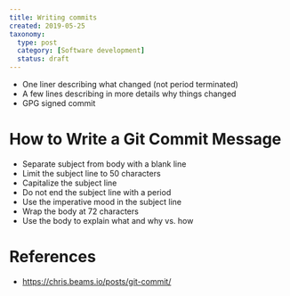 ```yaml
---
title: Writing commits
created: 2019-05-25
taxonomy:
  type: post
  category: [Software development]
  status: draft
---
```


* One liner describing what changed (not period terminated)
* A few lines describing in more details why things changed
* GPG signed commit

# How to Write a Git Commit Message
* Separate subject from body with a blank line
* Limit the subject line to 50 characters
* Capitalize the subject line
* Do not end the subject line with a period
* Use the imperative mood in the subject line
* Wrap the body at 72 characters
* Use the body to explain what and why vs. how

# References
* https://chris.beams.io/posts/git-commit/
